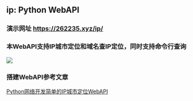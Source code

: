 ## ip:  Python WebAPI

### 演示网址  https://262235.xyz/ip/

### 本WebAPI支持IP城市定位和域名查IP定位，同时支持命令行查询

![](https://262235.xyz/usr/uploads/2021/08/3947416904.png)


### 搭建WebAPI参考文章
[Python网络开发简单的IP城市定位WebAPI](https://262235.xyz/index.php/archives/342/)

